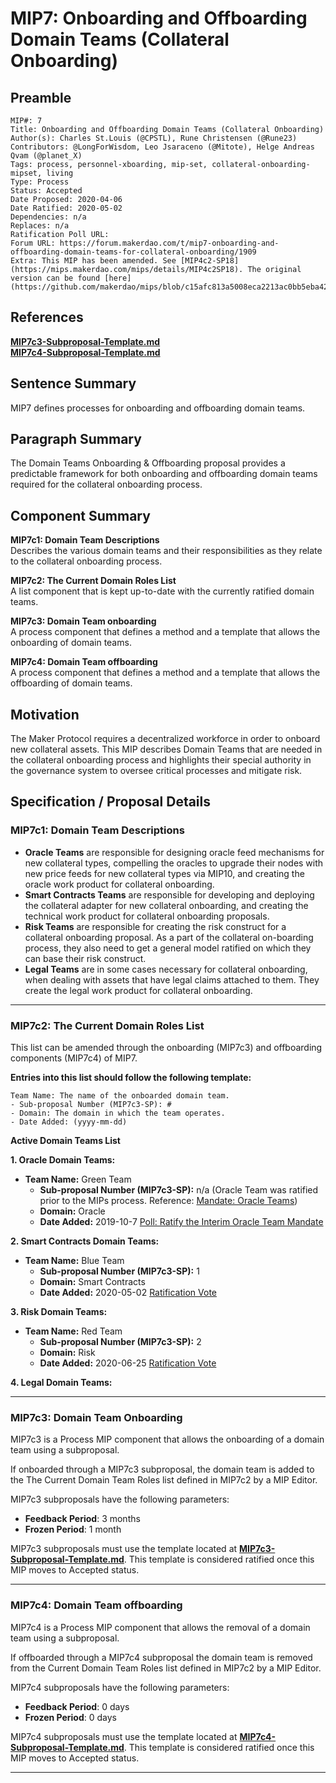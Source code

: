 # MIP7: Onboarding and Offboarding Domain Teams (Collateral Onboarding)

## Preamble

```
MIP#: 7
Title: Onboarding and Offboarding Domain Teams (Collateral Onboarding)
Author(s): Charles St.Louis (@CPSTL), Rune Christensen (@Rune23)
Contributors: @LongForWisdom, Leo Jsaraceno (@Mitote), Helge Andreas Qvam (@planet_X)
Tags: process, personnel-xboarding, mip-set, collateral-onboarding-mipset, living
Type: Process
Status: Accepted
Date Proposed: 2020-04-06
Date Ratified: 2020-05-02
Dependencies: n/a
Replaces: n/a
Ratification Poll URL: 
Forum URL: https://forum.makerdao.com/t/mip7-onboarding-and-offboarding-domain-teams-for-collateral-onboarding/1909
Extra: This MIP has been amended. See [MIP4c2-SP18](https://mips.makerdao.com/mips/details/MIP4c2SP18). The original version can be found [here](https://github.com/makerdao/mips/blob/c15afc813a5008eca2213ac0bb5eba42fbdf9403/MIP7/mip7.md).
```

## References

**[MIP7c3-Subproposal-Template.md](MIP7c3-Subproposal-Template.md)**  
**[MIP7c4-Subproposal-Template.md](MIP7c4-Subproposal-Template.md)**  

## Sentence Summary

MIP7 defines processes for onboarding and offboarding domain teams.

## Paragraph Summary

The Domain Teams Onboarding & Offboarding proposal provides a predictable framework for both onboarding and offboarding domain teams required for the collateral onboarding process.

## Component Summary

**MIP7c1: Domain Team Descriptions**  
Describes the various domain teams and their responsibilities as they relate to the collateral onboarding process.

**MIP7c2: The Current Domain Roles List**  
A list component that is kept up-to-date with the currently ratified domain teams.

**MIP7c3: Domain Team onboarding**  
A process component that defines a method and a template that allows the onboarding of domain teams.

**MIP7c4: Domain Team offboarding**  
A process component that defines a method and a template that allows the offboarding of domain teams.

## Motivation

The Maker Protocol requires a decentralized workforce in order to onboard new collateral assets. This MIP  describes Domain Teams that are needed in the collateral onboarding process and highlights their special authority in the governance system to oversee critical processes and mitigate risk.

## Specification / Proposal Details

### MIP7c1: Domain Team Descriptions

- **Oracle Teams** are responsible for designing oracle feed mechanisms for new collateral types, compelling the oracles to upgrade their nodes with new price feeds for new collateral types via MIP10, and creating the oracle work product for collateral onboarding.
- **Smart Contracts Teams** are responsible for developing and deploying the collateral adapter for new collateral onboarding, and creating the technical work product for collateral onboarding proposals.
- **Risk Teams** are responsible for creating the risk construct for a collateral onboarding proposal. As a part of the collateral on-boarding process, they also need to get a general model ratified on which they can base their risk construct.
- **Legal Teams** are in some cases necessary for collateral onboarding, when dealing with assets that have legal claims attached to them. They create the legal work product for collateral onboarding.

---

### MIP7c2: The Current Domain Roles List

This list can be amended through the onboarding (MIP7c3) and offboarding components (MIP7c4) of MIP7.

**Entries into this list should follow the following template:**

```
Team Name: The name of the onboarded domain team.
- Sub-proposal Number (MIP7c3-SP): #
- Domain: The domain in which the team operates.
- Date Added: (yyyy-mm-dd)
```

**Active Domain Teams List**

**1. Oracle Domain Teams:**
- **Team Name:** Green Team
	- **Sub-proposal Number (MIP7c3-SP):** n/a (Oracle Team was ratified prior to the MIPs process. Reference: [Mandate: Oracle Teams](https://forum.makerdao.com/t/mandate-oracle-teams/443))
	- **Domain:** Oracle
	- **Date Added:** 2019-10-7 [Poll: Ratify the Interim Oracle Team Mandate](https://vote.makerdao.com/polling-proposal/qmas1bqrquo2h41qv4fa8hpek9ukb7dlwtpkpn62r5hhmq)

**2. Smart Contracts Domain Teams:**

- **Team Name:** Blue Team
	- **Sub-proposal Number (MIP7c3-SP):** 1
	- **Domain:** Smart Contracts
	- **Date Added:** 2020-05-02 [Ratification Vote](https://vote.makerdao.com/executive-proposal/lower-usdc-sf-add-wbtc-ratify-the-initial-mips-and-subproposals)

**3. Risk Domain Teams:**
- **Team Name:** Red Team
	- **Sub-proposal Number (MIP7c3-SP):** 2
	- **Domain:** Risk
	- **Date Added:** 2020-06-25 [Ratification Vote](https://mkrgov.science/executive/0x1d51ca29e35b6ce30167f634dd21376da1341d9b)

**4. Legal Domain Teams:**

---
### MIP7c3: Domain Team Onboarding

MIP7c3 is a Process MIP component that allows the onboarding of a domain team using a subproposal. 

If onboarded through a MIP7c3 subproposal, the domain team is added to the The Current Domain Team Roles list defined in MIP7c2 by a MIP Editor.

MIP7c3 subproposals have the following parameters:
- **Feedback Period**: 3 months
- **Frozen Period**: 1 month

MIP7c3 subproposals must use the template located at  **[MIP7c3-Subproposal-Template.md](MIP7c3-Subproposal-Template.md)**. This template is considered ratified once this MIP moves to Accepted status.

---

### MIP7c4: Domain Team offboarding

MIP7c4 is a Process MIP component that allows the removal of a domain team using a subproposal.

If offboarded through a MIP7c4 subproposal the domain team is removed from the Current Domain Team Roles list defined in MIP7c2 by a MIP Editor.

 MIP7c4 subproposals have the following parameters:
- **Feedback Period**: 0 days
- **Frozen Period**: 0 days

MIP7c4 subproposals must use the template located at  **[MIP7c4-Subproposal-Template.md](MIP7c4-Subproposal-Template.md)**. This template is considered ratified once this MIP moves to Accepted status.

---
